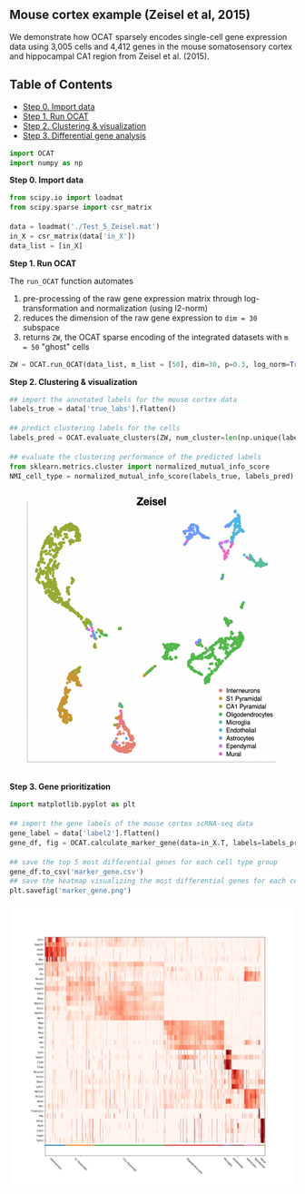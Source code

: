 ## Mouse cortex example (Zeisel et al, 2015)
We demonstrate how OCAT sparsely encodes single-cell gene expression data using 3,005 cells and 4,412 genes in the mouse somatosensory cortex and hippocampal CA1 region from Zeisel et al. (2015). 

## Table of Contents
- [Step 0. Import data](#data_import)
- [Step 1. Run OCAT](#run_ocat)
- [Step 2. Clustering \& visualization](#clustering)
- [Step 3. Differential gene analysis](#gene_prior)

```python
import OCAT
import numpy as np
```

<a name="data_import"></a>**Step 0. Import data**     
```python
from scipy.io import loadmat
from scipy.sparse import csr_matrix

data = loadmat('./Test_5_Zeisel.mat')
in_X = csr_matrix(data['in_X'])
data_list = [in_X]
```

<a name="pre_processing"></a>**Step 1. Run OCAT**

The `run_OCAT` function automates 
1. pre-processing of the raw gene expression matrix through log-transformation and normalization (using l2-norm) 
2. reduces the dimension of the raw gene expression to `dim = 30` subspace
3. returns `ZW`, the OCAT sparse encoding of the integrated datasets with `m = 50` "ghost" cells

```python
ZW = OCAT.run_OCAT(data_list, m_list = [50], dim=30, p=0.3, log_norm=True, l2_norm=True)
```

<a name="clustering"></a>**Step 2. Clustering \& visualization**

```python
## import the annotated labels for the mouse cortex data
labels_true = data['true_labs'].flatten()

## predict clustering labels for the cells
labels_pred = OCAT.evaluate_clusters(ZW, num_cluster=len(np.unique(labels_true)))

## evaluate the clustering performance of the predicted labels
from sklearn.metrics.cluster import normalized_mutual_info_score
NMI_cell_type = normalized_mutual_info_score(labels_true, labels_pred)
```
<img src="https://github.com/bowang-lab/OCAT/blob/master/vignettes/Clustering/zeisel_github.png" width="500" height="500"/>  

<a name="gene_prior"></a>**Step 3. Gene prioritization**

```python
import matplotlib.pyplot as plt

## import the gene labels of the mouse cortex scRNA-seq data
gene_label = data['label2'].flatten()
gene_df, fig = OCAT.calculate_marker_gene(data=in_X.T, labels=labels_pred, topn=5, gene_labels=gene_label)

## save the top 5 most differential genes for each cell type group
gene_df.to_csv('marker_gene.csv')
## save the heatmap visualizing the most differential genes for each cell type group
plt.savefig('marker_gene.png')
```
<img src="https://github.com/bowang-lab/OCAT/blob/master/img/marker_gene_JAN31.png" width="500" height="500"/>
